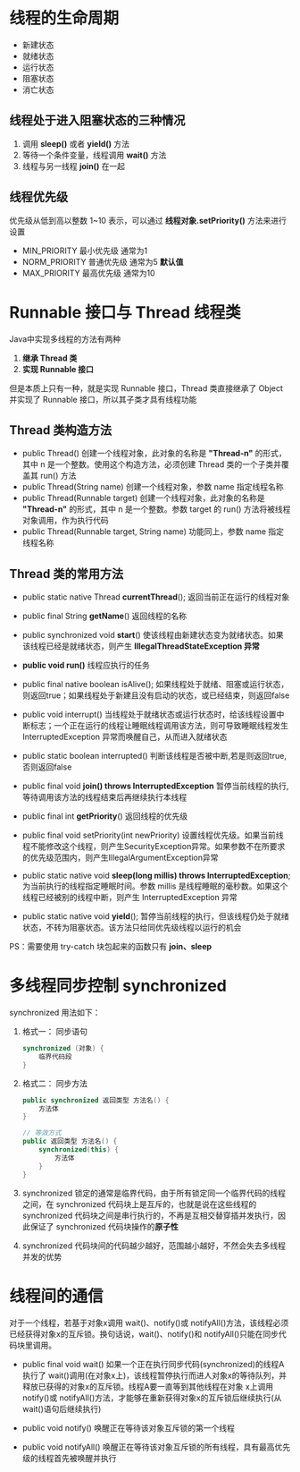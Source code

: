 # 线程的生命周期

- 新建状态
- 就绪状态
- 运行状态
- 阻塞状态
- 消亡状态

## 线程处于进入阻塞状态的三种情况

1. 调用 **sleep()** 或者 **yield()** 方法
2. 等待一个条件变量，线程调用 **wait()** 方法
3. 线程与另一线程 **join()** 在一起



## 线程优先级

优先级从低到高以整数 1~10 表示，可以通过 **线程对象.setPriority()** 方法来进行设置

- MIN_PRIORITY              最小优先级 通常为1
- NORM_PRIORITY         普通优先级 通常为5 **默认值**
- MAX_PRIORITY             最高优先级 通常为10



# Runnable 接口与 Thread 线程类

Java中实现多线程的方法有两种

1. **继承 Thread 类**
2. **实现 Runnable 接口**

但是本质上只有一种，就是实现 Runnable 接口，Thread 类直接继承了 Object 并实现了 Runnable 接口，所以其子类才具有线程功能



## Thread 类构造方法

- public Thread()                                          创建一个线程对象，此对象的名称是 **"Thread-n"** 的形式，其中 n 是一个整数。使用这个构造方法，必须创建 Thread 类的一个子类并覆盖其 run() 方法
- public Thread(String name)                    创建一个线程对象，参数 name 指定线程名称
- public Thread(Runnable target)            创建一个线程对象，此对象的名称是 **"Thread-n"** 的形式，其中 n 是一个整数。参数 target 的 run() 方法将被线程对象调用，作为执行代码
- public Thread(Runnable target, String name)      功能同上，参数 name 指定线程名称



## Thread 类的常用方法

- public static native Thread **currentThread**();        返回当前正在运行的线程对象
- public final String **getName**()                                   返回线程的名称
- public synchronized void **start**()                              使该线程由新建状态变为就绪状态。如果该线程已经是就绪状态，则产生 **IllegalThreadStateException 异常**
- **public void run()**                                                       线程应执行的任务

- public final native boolean isAlive();                        如果线程处于就绪、阻塞或运行状态，则返回true；如果线程处于新建且没有启动的状态，或已经结束，则返回false



- public void interrupt()                                                当线程处于就绪状态或运行状态时，给该线程设置中断标志；一个正在运行的线程让睡眠线程调用该方法，则可导致睡眠线程发生 InterruptedException 异常而唤醒自己，从而进入就绪状态



- public static boolean interrupted()                         判断该线程是否被中断,若是则返回true,否则返回false
- public final void **join() throws InterruptedException**            暂停当前线程的执行,等待调用该方法的线程结束后再继续执行本线程
- public final int **getPriority**()                                     返回线程的优先级

- public final void setPriority(int newPriority)          设置线程优先级。如果当前线程不能修改这个线程，则产生SecurityException异常。如果参数不在所要求的优先级范围内，则产生IllegalArgumentException异常



- public static native void **sleep(long millis) throws InterruptedException**;          为当前执行的线程指定睡眠时间。参数 millis 是线程睡眠的毫秒数。如果这个线程已经被别的线程中断，则产生 InterruptedException 异常



- public static native void **yield**();                               暂停当前线程的执行，但该线程仍处于就绪状态，不转为阻塞状态。该方法只给同优先级线程以运行的机会

PS：需要使用 try-catch 块包起来的函数只有 **join、sleep**



# 多线程同步控制 synchronized

synchronized 用法如下：

1. 格式一： 同步语句

   ```java
   synchronized (对象) {
       临界代码段
   }
   ```

2. 格式二： 同步方法

   ```java
   public synchronized 返回类型 方法名() {
       方法体
   }
   
   // 等效方式
   public 返回类型 方法名() {
       synchronized(this) {
           方法体
       }
   }
   ```

1. synchronized 锁定的通常是临界代码，由于所有锁定同一个临界代码的线程之间，在 synchronized 代码块上是互斥的，也就是说在这些线程的 synchronized 代码块之间是串行执行的，不再是互相交替穿插并发执行，因此保证了 synchronized 代码块操作的**原子性**
2. synchronized 代码块间的代码越少越好，范围越小越好，不然会失去多线程并发的优势



# 线程间的通信

对于一个线程，若基于对象x调用 wait()、notify()或 notifyAll()方法，该线程必须已经获得对象x的互斥锁。换句话说，wait()、notify()和 notifyAll()只能在同步代码块里调用。

- public final void wait()                  如果一个正在执行同步代码(synchronized)的线程A执行了 wait()调用(在对象x上)，该线程暂停执行而进人对象x的等待队列，并释放已获得的对象x的互斥锁。线程A要一直等到其他线程在对象 x上调用 notify()或 notifyAll()方法，才能够在重新获得对象x的互斥锁后继续执行(从 wait()语句后继续执行)



- public void notify()                       唤醒正在等待该对象互斥锁的第一个线程
- public void notifyAll()                   唤醒正在等待该对象互斥锁的所有线程，具有最高优先级的线程首先被唤醒并执行



